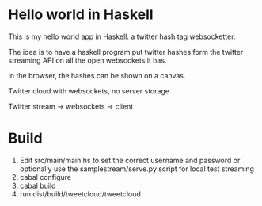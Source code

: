 Hello world in Haskell
======================

This is my hello world app in Haskell: a twitter hash tag websocketter.

The idea is to have a haskell program put twitter hashes form the twitter streaming API on all the open websockets it has.

In the browser, the hashes can be shown on a canvas.

Twitter cloud with websockets, no server storage

Twitter stream -> websockets -> client

Build
=====

 1. Edit src/main/main.hs to set the correct username and password or
    optionally use the samplestream/serve.py script for local test
    streaming
 2. cabal configure
 3. cabal build
 4. run dist/build/tweetcloud/tweetcloud

